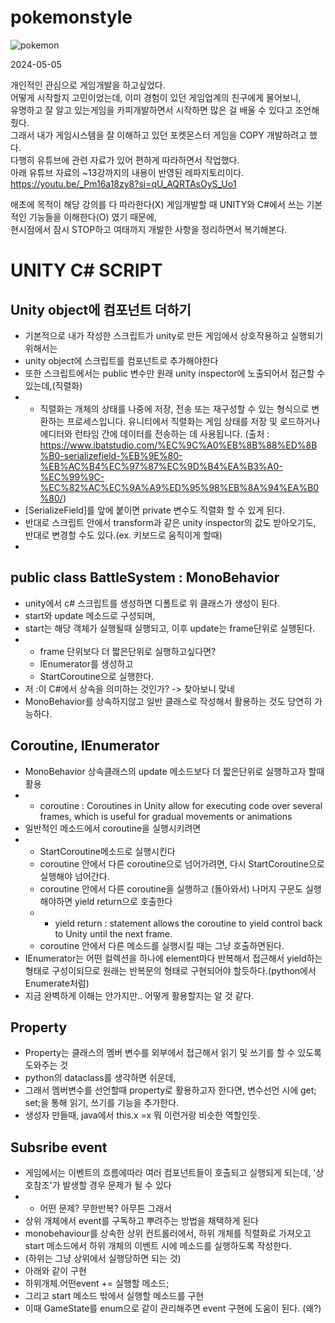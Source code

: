 # pokemonstyle

![pokemon](https://github.com/Jor20230107/pokemonstyle_20240427/assets/122156670/f70597bd-7e7e-44b5-8ee8-124727f49867)


2024-05-05

개인적인 관심으로 게임개발을 하고싶었다.   
어떻게 시작할지 고민이었는데, 이미 경험이 있던 게임업계의 친구에게 물어보니,   
유명하고 잘 알고 있는게임을 카피개발하면서 시작하면 많은 걸 배울 수 있다고 조언해줬다.   
그래서 내가 게임시스템을 잘 이해하고 있던 포켓몬스터 게임을 COPY 개발하려고 했다.   
다행히 유튜브에 관련 자료가 있어 편하게 따라하면서 작업했다.   
아래 유튜브 자료의 ~13강까지의 내용이 반영된 레파지토리이다.   
https://youtu.be/_Pm16a18zy8?si=qU_AQRTAsOyS_Uo1

애초에 목적이 해당 강의를 다 따라한다(X) 게임개발할 때 UNITY와 C#에서 쓰는 기본적인 기능들을 이해한다(O) 였기 때문에,   
현시점에서 잠시 STOP하고 여태까지 개발한 사항을 정리하면서 복기해본다.

# UNITY C# SCRIPT
## Unity object에 컴포넌트 더하기
- 기본적으로 내가 작성한 스크립트가 unity로 만든 게임에서 상호작용하고 실행되기 위해서는
- unity object에 스크립트를 컴포넌트로 추가해야한다
- 또한 스크립트에서는 public 변수만 원래 unity inspector에 노출되어서 접근할 수 있는데,(직렬화)
- - 직렬화는 개체의 상태를 나중에 저장, 전송 또는 재구성할 수 있는 형식으로 변환하는 프로세스입니다. 유니티에서 직렬화는 게임 상태를 저장 및 로드하거나 에디터와 런타임 간에 데이터를 전송하는 데 사용됩니다.   (출처 : https://www.ibatstudio.com/%EC%9C%A0%EB%8B%88%ED%8B%B0-serializefield-%EB%9E%80-%EB%AC%B4%EC%97%87%EC%9D%B4%EA%B3%A0-%EC%99%9C-%EC%82%AC%EC%9A%A9%ED%95%98%EB%8A%94%EA%B0%80/)
- [SerializeField]를 앞에 붙이면 private 변수도 직렬화 할 수 있게 된다.
- 반대로 스크립트 안에서 transform과 같은 unity inspector의 값도 받아오기도, 반대로 변경할 수도 있다.(ex. 키보드로 움직이게 할때)
- 
## public class BattleSystem : MonoBehavior
- unity에서 c# 스크립트를 생성하면 디폴트로 위 클래스가 생성이 된다.   
- start와 update 메소드로 구성되며,
- start는 해당 객체가 실행될때 실행되고, 이후 update는 frame단위로 실행된다.
- - frame 단위보다 더 짧은단위로 실행하고싶다면?  
  - IEnumerator를 생성하고
  - StartCoroutine으로 실행한다.
- 저 :이 C#에서 상속을 의미하는 것인가? -> 찾아보니 맞네
- MonoBehavior를 상속하지않고 일반 클래스로 작성해서 활용하는 것도 당연히 가능하다.

## Coroutine, IEnumerator
- MonoBehavior 상속클래스의 update 메소드보다 더 짧은단위로 실행하고자 할때 활용
- - coroutine : Coroutines in Unity allow for executing code over several frames, which is useful for gradual movements or animations
- 일반적인 메소드에서 coroutine을 실행시키려면
- - StartCoroutine메소드로 실행시킨다
  - coroutine 안에서 다른 coroutine으로 넘어가려면, 다시 StartCoroutine으로 실행해야 넘어간다.
  - coroutine 안에서 다른 coroutine을 실행하고 (돌아와서) 나머지 구문도 실행해야하면 yield return으로 호출한다
  - - yield return : statement allows the coroutine to yield control back to Unity until the next frame.
  - coroutine 안에서 다른 메소드를 실행시킬 때는 그냥 호출하면된다.
- IEnumerator는 어떤 컬렉션을 하나에 element마다 반복해서 접근해서 yield하는 형태로 구성이되므로 원래는 반복문의 형태로 구현되어야 할듯하다.(python에서 Enumerate처럼)
- 지금 완벽하게 이해는 안가지만.. 어떻게 활용할지는 알 것 같다.

## Property
- Property는 클래스의 멤버 변수를 외부에서 접근해서 읽기 및 쓰기를 할 수 있도록 도와주는 것
- python의 dataclass를 생각하면 쉬운데,
- 그래서 멤버변수를 선언할때 property로 활용하고자 한다면, 변수선언 시에 get; set;을 통해 읽기, 쓰기를 기능을 추가한다.
- 생성자 만들때, java에서 this.x =x 뭐 이런거랑 비슷한 역할인듯.

## Subsribe event
- 게임에서는 이벤트의 흐름에따라 여러 컴포넌트들이 호출되고 실행되게 되는데, '상호참조'가 발생할 경우 문제가 될 수 있다
- - 어떤 문제? 무한반복? 아무튼 그래서
- 상위 개체에서 event를 구독하고 뿌려주는 방법을 채택하게 된다
- monobehaviour를 상속한 상위 컨트롤러에서, 하위 개체를 직렬화로 가져오고 start 메소드에서 하위 개체의 이벤트 시에 메소드를 실행하도록 작성한다.
- (하위는 그냥 상위에서 실행당하면 되는 것)
- 아래와 같이 구현
- 하위개체.어떤event += 실행할 메소드; 
- 그리고 start 메소드 밖에서 실행할 메소드를 구현
- 이때 GameState를 enum으로 같이 관리해주면 event 구현에 도움이 된다. (왜?)
